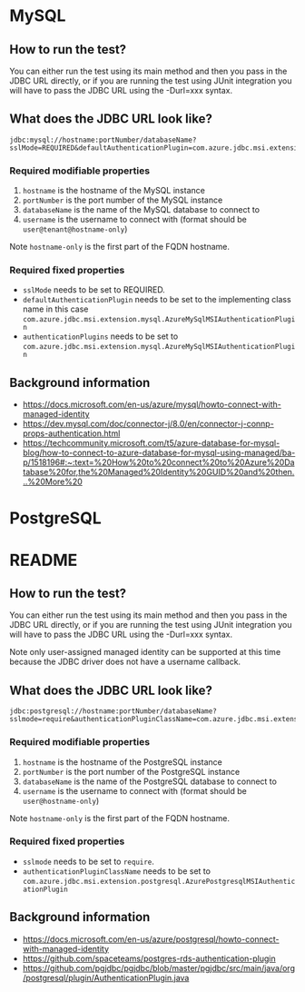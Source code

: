 # MySQL

## How to run the test?

You can either run the test using its main method and then you pass in the JDBC URL directly, or if you are running the test using JUnit integration you will have to pass the JDBC URL using the -Durl=xxx syntax.

## What does the JDBC URL look like?

```
jdbc:mysql://hostname:portNumber/databaseName?sslMode=REQUIRED&defaultAuthenticationPlugin=com.azure.jdbc.msi.extension.mysql.AzureMySqlMSIAuthenticationPlugin&authenticationPlugins=com.azure.jdbc.msi.extension.mysql.AzureMySqlMSIAuthenticationPlugin&user=username
```

### Required modifiable properties

1. `hostname` is the hostname of the MySQL instance
2. `portNumber` is the port number of the MySQL instance
3. `databaseName` is the name of the MySQL database to connect to
4. `username` is the username to connect with (format should be `user@tenant@hostname-only`)

Note `hostname-only` is the first part of the FQDN hostname.

### Required fixed properties

* `sslMode` needs to be set to REQUIRED.
* `defaultAuthenticationPlugin` needs to be set to the implementing class name in this case `com.azure.jdbc.msi.extension.mysql.AzureMySqlMSIAuthenticationPlugin`
* `authenticationPlugins` needs to be set to `com.azure.jdbc.msi.extension.mysql.AzureMySqlMSIAuthenticationPlugin`

## Background information

* https://docs.microsoft.com/en-us/azure/mysql/howto-connect-with-managed-identity 
* https://dev.mysql.com/doc/connector-j/8.0/en/connector-j-connp-props-authentication.html
* https://techcommunity.microsoft.com/t5/azure-database-for-mysql-blog/how-to-connect-to-azure-database-for-mysql-using-managed/ba-p/1518196#:~:text=%20How%20to%20connect%20to%20Azure%20Database%20for,the%20Managed%20Identity%20GUID%20and%20then...%20More%20


# PostgreSQL

# README

## How to run the test?

You can either run the test using its main method and then you pass in the JDBC
URL directly, or if you are running the test using JUnit integration you will
have to pass the JDBC URL using the -Durl=xxx syntax.

Note only user-assigned managed identity can be supported at this time because
the JDBC driver does not have a username callback.

## What does the JDBC URL look like?

```
jdbc:postgresql://hostname:portNumber/databaseName?sslmode=require&authenticationPluginClassName=com.azure.jdbc.msi.extension.postgresql.AzurePostgresqlMSIAuthenticationPlugin&user=username
```

### Required modifiable properties

1. `hostname` is the hostname of the PostgreSQL instance
2. `portNumber` is the port number of the PostgreSQL instance
3. `databaseName` is the name of the PostgreSQL database to connect to
4. `username` is the username to connect with (format should be `user@hostname-only`)

Note `hostname-only` is the first part of the FQDN hostname.

### Required fixed properties

* `sslmode` needs to be set to `require`.
* `authenticationPluginClassName` needs to be set to `com.azure.jdbc.msi.extension.postgresql.AzurePostgresqlMSIAuthenticationPlugin`

## Background information

* https://docs.microsoft.com/en-us/azure/postgresql/howto-connect-with-managed-identity
* https://github.com/spaceteams/postgres-rds-authentication-plugin
* https://github.com/pgjdbc/pgjdbc/blob/master/pgjdbc/src/main/java/org/postgresql/plugin/AuthenticationPlugin.java

